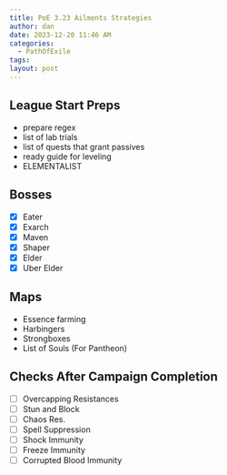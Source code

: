```yaml
---
title: PoE 3.23 Ailments Strategies
author: dan
date: 2023-12-20 11:46 AM
categories:
  - PathOfExile
tags: 
layout: post
---
```

## League Start Preps
- prepare regex
- list of lab trials
- list of quests that grant passives
- ready guide for leveling
- ELEMENTALIST

## Bosses
- [x] Eater
- [x] Exarch
- [x] Maven
- [x] Shaper
- [x] Elder
- [x] Uber Elder

## Maps
- Essence farming 
- Harbingers
- Strongboxes
- List of Souls (For Pantheon)

## Checks After Campaign Completion
- [ ] Overcapping Resistances
- [ ] Stun and Block
- [ ] Chaos Res.
- [ ] Spell Suppression
- [ ] Shock Immunity
- [ ] Freeze Immunity
- [ ] Corrupted Blood Immunity
